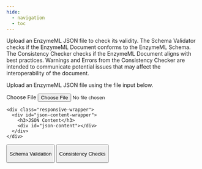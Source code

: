 ```yaml
---
hide:
  - navigation
  - toc
---
```


<div class="container">
  <div class="instructions">
    <p>
      Upload an EnzymeML JSON file to check its validity. The Schema Validator checks if the EnzymeML Document conforms to the EnzymeML Schema. The Consistency Checker checks if the EnzymeML Document aligns with best practices. Warnings and Errors from the Consistency Checker are intended to communicate potential issues that may affect the interoperability of the document.
    </p>
    <p>
      Upload an EnzymeML JSON file using the file input below.
    </p>
    <label for="file-input" class="upload-label">Choose File</label>
    <input type="file" id="file-input" class="upload-input" />

    <div class="responsive-wrapper">
      <div id="json-content-wrapper">
        <h3>JSON Content</h3>
        <div id="json-content"></div>
      </div>
    </div>

  </div>

  <div class="result-container">
    <div class="tabs">
      <button id="tab-validation" class="tab tab-active">
        <div class="tab-heading">
          <p>Schema Validation</p>
          <p id="valid-errors">
        </div>
      </button>
      <button id="tab-consistency" class="tab">
        <div class="tab-heading">
          <p>Consistency Checks</p>
          <p id="cons-errors">
        </div>
      </button>
    </div>
    <div id="validation" class="results results-active">
      <!-- Validation results will be displayed here -->
    </div>
    <div id="consistency" class="results">
      <!-- Consistency results will be displayed here -->
    </div>
  </div>
</div>

<link href="../css/treeviewer.css" rel="stylesheet" />
<script type="module">
  import validationPipeline from '../js/validation.js';

document.getElementById("file-input").addEventListener("change", validationPipeline);

document.getElementById("tab-validation").addEventListener("click", function () {
document.getElementById("validation").classList.add("results-active");
document.getElementById("consistency").classList.remove("results-active");
this.classList.add("tab-active");
document.getElementById("tab-consistency").classList.remove("tab-active");
});

document.getElementById("tab-consistency").addEventListener("click", function () {
document.getElementById("validation").classList.remove("results-active");
document.getElementById("consistency").classList.add("results-active");
this.classList.add("tab-active");
document.getElementById("tab-validation").classList.remove("tab-active");
});
</script>
